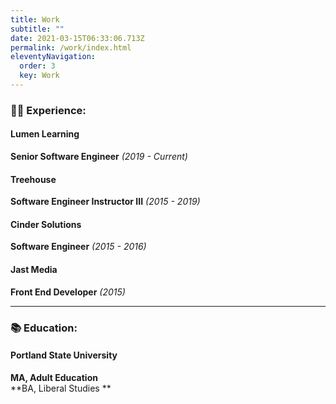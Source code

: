 ```yaml
---
title: Work
subtitle: ""
date: 2021-03-15T06:33:06.713Z
permalink: /work/index.html
eleventyNavigation:
  order: 3
  key: Work
---
```

### 👩‍💻 Experience:

#### Lumen Learning

**Senior Software Engineer** *(2019 - Current)*

#### Treehouse

**Software Engineer Instructor III** *(2015 - 2019)*

#### Cinder Solutions

**Software Engineer** *(2015 - 2016)*

#### Jast Media

**Front End Developer** *(2015)*

- - -

### 📚 Education:

#### Portland State University

**MA, Adult Education**    
**BA, Liberal Studies ** 
